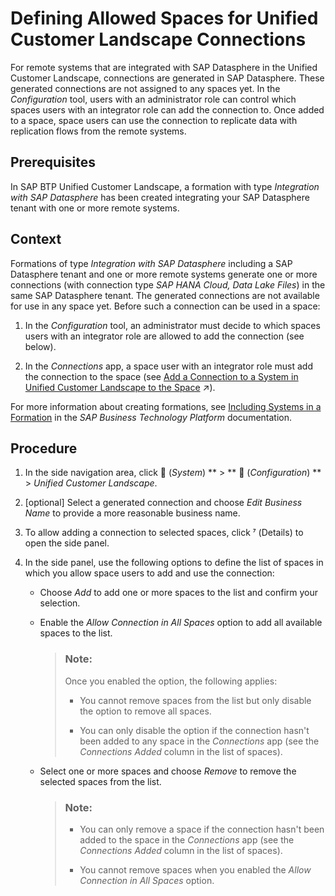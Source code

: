 <!-- loio67ec785b5de842488781f20c4ab52a9f -->

<link rel="stylesheet" type="text/css" href="../css/sap-icons.css"/>

# Defining Allowed Spaces for Unified Customer Landscape Connections

For remote systems that are integrated with SAP Datasphere in the Unified Customer Landscape, connections are generated in SAP Datasphere. These generated connections are not assigned to any spaces yet. In the *Configuration* tool, users with an administrator role can control which spaces users with an integrator role can add the connection to. Once added to a space, space users can use the connection to replicate data with replication flows from the remote systems.



<a name="loio67ec785b5de842488781f20c4ab52a9f__section_tsl_b2w_rbc"/>

## Prerequisites

In SAP BTP Unified Customer Landscape, a formation with type *Integration with SAP Datasphere* has been created integrating your SAP Datasphere tenant with one or more remote systems.



<a name="loio67ec785b5de842488781f20c4ab52a9f__section_ysv_4dw_rbc"/>

## Context

Formations of type *Integration with SAP Datasphere* including a SAP Datasphere tenant and one or more remote systems generate one or more connections \(with connection type *SAP HANA Cloud, Data Lake Files*\) in the same SAP Datasphere tenant. The generated connections are not available for use in any space yet. Before such a connection can be used in a space:

1.  In the *Configuration* tool, an administrator must decide to which spaces users with an integrator role are allowed to add the connection \(see below\).

2.  In the *Connections* app, a space user with an integrator role must add the connection to the space \(see [Add a Connection to a System in Unified Customer Landscape to the Space](https://help.sap.com/viewer/9f36ca35bc6145e4acdef6b4d852d560/DEV_CURRENT/en-US/2629b2e8d2d54754bee3e83196b7f710.html "For systems that are integrated with SAP Datasphere in the Unified Customer Landscape of SAP BTP, connections are generated in SAP Datasphere when creating a formation. These generated connections are not assigned to any space yet. If an administrator in the Configuration tool has allowed the connection to be added to your space, users with an integrator role can add the connection to the space in the Connections app.") :arrow_upper_right:\).


For more information about creating formations, see [Including Systems in a Formation](https://help.sap.com/docs/btp/sap-business-technology-platform/including-sap-systems-in-formation) in the *SAP Business Technology Platform* documentation.



<a name="loio67ec785b5de842488781f20c4ab52a9f__section_uyw_sdw_rbc"/>

## Procedure

1.  In the side navigation area, click <span class="FPA-icons-V3"></span> \(*System*\) ** \> ** :wrench: \(*Configuration*\) ** \> *Unified Customer Landscape*.

2.  \[optional\] Select a generated connection and choose *Edit Business Name* to provide a more reasonable business name.

3.  To allow adding a connection to selected spaces, click <span class="SAP-icons-V5"></span> \(Details\) to open the side panel.

4.  In the side panel, use the following options to define the list of spaces in which you allow space users to add and use the connection:

    -   Choose *Add* to add one or more spaces to the list and confirm your selection.

    -   Enable the *Allow Connection in All Spaces* option to add all available spaces to the list.

        > ### Note:  
        > Once you enabled the option, the following applies:
        > 
        > -   You cannot remove spaces from the list but only disable the option to remove all spaces.
        > 
        > -   You can only disable the option if the connection hasn't been added to any space in the *Connections* app \(see the *Connections Added* column in the list of spaces\).

    -   Select one or more spaces and choose *Remove* to remove the selected spaces from the list.

        > ### Note:  
        > -   You can only remove a space if the connection hasn't been added to the space in the *Connections* app \(see the *Connections Added* column in the list of spaces\).
        > 
        > -   You cannot remove spaces when you enabled the *Allow Connection in All Spaces* option.



